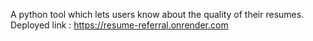 A python tool which lets users know about the quality of their resumes. 
Deployed link : https://resume-referral.onrender.com
